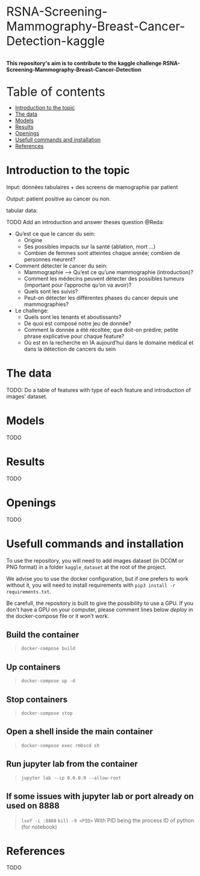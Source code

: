 <font size="6"> RSNA-Screening-Mammography-Breast-Cancer-Detection-kaggle</font><br><br>

**This repository's aim is to contribute to the kaggle challenge RSNA-Screening-Mammography-Breast-Cancer-Detection** <br><br>

<font size="6"> Table of contents</font>

- [Introduction to the topic](#introduction-to-the-topic)
- [The data](#the-data)
- [Models](#models)
- [Results](#results)
- [Openings](#openings)
- [Usefull commands and installation](#usefull-commands-and-installation)
- [References](#references)

# Introduction to the topic

Input: données tabulaires + des screens de mamographie par patient

Output: patient positive au cancer ou non.

tabular data:

TODO Add an introduction and answer theses question @Reda:

- Qu’est ce que le cancer du sein:
  - Origine
  - Ses possibles impacts sur la santé (ablation, mort …)
  - Combien de femmes sont atteintes chaque année; combien de personnes meurent?
- Comment détecter le cancer du sein:
  - Mammographie —> Qu’est ce qu’une mammographie (introduction)?
  - Comment les médecins peuvent détecter des possibles tumeurs (important pour l’approche qu’on va avoir)?
  - Quels sont les suivis?
  - Peut-on détecter les différentes phases du cancer depuis une mammographies?
- Le challenge:
  - Quels sont les tenants et aboutissants?
  - De quoi est composé notre jeu de donnée?
  - Comment la donnée a été récoltée; que doit-on prédire; petite phrase explicative pour chaque feature?
  - Où est en la recherche en IA aujourd’hui dans le domaine médical et dans la détection de cancers du sein

# The data

TODO: Do a table of features with type of each feature and introduction of images' dataset.

# Models

TODO

# Results

TODO

# Openings

TODO

# Usefull commands and installation

To use the repository, you will need to add images dataset (in DCOM or PNG format) in a folder `kaggle_dataset` at the root of the project.

We advise you to use the docker configuration, but if one prefers to work without it, you will need to install requirements with `pip3 install -r requirements.txt`.

Be carefull, the repository is built to give the possibility to use a GPU. If you don't have a GPU on your computer, please comment lines below _deploy_ in the docker-compose file or it won't work.

## Build the container<br>

> `docker-compose build` <br>

## Up containers<br>

> `docker-compose up -d` <br>

## Stop containers<br>

> `docker-compose stop` <br>

## Open a shell inside the main container<br>

> `docker-compose exec rmbscd sh`

## Run jupyter lab from the container<br>

> `jupyter lab --ip 0.0.0.0 --allow-root`

## If some issues with jupyter lab or port already on used on 8888

> `lsof -i :8888`
> `kill -9 <PID>`
With PID being the process ID of python (for notebook)

# References

TODO
